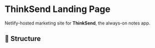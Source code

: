 # ThinkSend Landing Page

Netlify-hosted marketing site for **ThinkSend**, the always-on notes app.

## 📂 Structure
